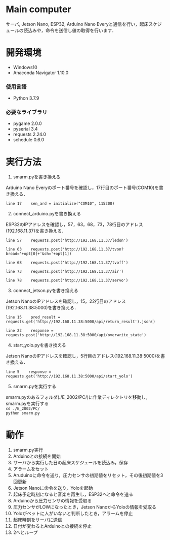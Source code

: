 # Main computer
サーバ, Jetson Nano, ESP32, Arduino Nano Everyと通信を行い，起床スケジュールの読込みや，命令を送信し値の取得を行います．

# 開発環境
  - Windows10
  - Anaconda Navigator 1.10.0

### 使用言語
  - Python 3.7.9

### 必要なライブラリ
  - pygame 2.0.0
  - pyserial 3.4
  - requests 2.24.0
  - schedule 0.6.0

# 実行方法
1. smarm.pyを書き換える  


Arduino Nano Everyのポート番号を確認し，17行目のポート番号(COM10)を書き換える．
```
line 17    sen_ard = initialize("COM10", 115200)
```
2. connect_arduino.pyを書き換える  


ESP32のIPアドレスを確認し，57，63，68，73，78行目のアドレス(192.168.11.37)を書き換える．
```
line 57    requests.post('http://192.168.11.37/ledon')
```
```
line 63    requests.post('http://192.168.11.37/tvon?broad='+opt[0]+'&ch='+opt[1])
```
```
line 68    requests.post('http://192.168.11.37/tvoff')
```
```
line 73    requests.post('http://192.168.11.37/air')
```
```
line 78    requests.post('http://192.168.11.37/servo')
```
3. connect_jetson.pyを書き換える  


Jetson NanoのIPアドレスを確認し，15，22行目のアドレス(192.168.11.38:5000)を書き換える．
```
line 15    pred_result = requests.get('http://192.168.11.38:5000/api/return_result').json()
```
```
line 22    response = requests.post('http://192.168.11.38:5000/api/overwrite_state')
```
4. start_yolo.pyを書き換える  


Jetson NanoのIPアドレスを確認し，5行目のアドレス(192.168.11.38:5000)を書き換える．
```
line 5    response = requests.get('http://192.168.11.38:5000/api/start_yolo')
```
5. smarm.pyを実行する  


smarm.pyのあるフォルダ(./E_2002/PC/)に作業ディレクトリを移動し，smarm.pyを実行する<br>
`cd ./E_2002/PC/`<br>
`python smarm.py`

# 動作
1. smarm.py実行
2. Arduinoとの接続を開始
3. サーバから実行した日の起床スケジュールを読込み，保存
4. アラームをセット
5. Aruduinoに命令を送り，圧力センサの初期値をリセット，その後初期値を3回更新
6. Jetson Nanoに命令を送り，Yoloを起動
7. 起床予定時刻になると音楽を再生し，ESP32へと命令を送る
8. Arduinoから圧力センサの情報を受取る
9. 圧力センサがLOWになったとき，Jetson NanoからYoloの情報を受取る
10. Yoloがベットに人がいないと判断したとき，アラームを停止
11. 起床時刻をサーバに送信
12. 日付が変わるとArduinoとの接続を停止
13. 2へとループ
